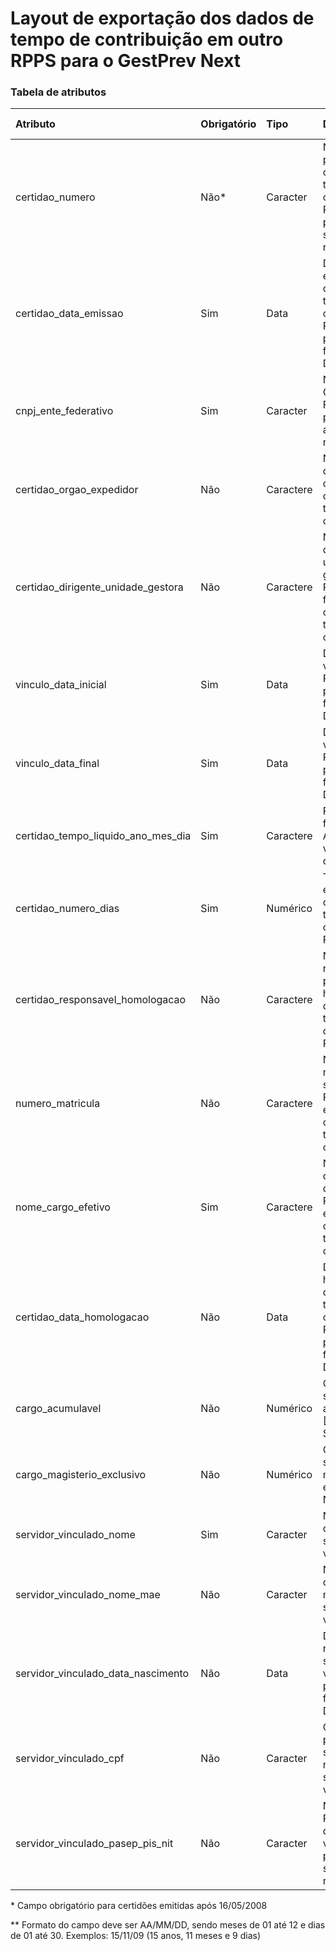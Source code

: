# Layout de exportação dos dados de tempo de contribuição em outro RPPS para o GestPrev Next

### Tabela de atributos

 | Atributo                                | Obrigatório | Tipo      | Descrição                                                                                      | Tamanho máximo |
 | :-------------------------------------- | :---------- | :-------- | :--------------------------------------------------------------------------------------------- | -------------: |
 | certidao_numero                         | Não\*       | Caracter  | Número do protocolo da certidão de tempo de contribuição RPPS, preencher somente com números   | 12             |
 | certidao_data_emissao                   | Sim         | Data      | Data de emissão da certidao de tempo de contribuição RPPS, preencher no formato DD/MM/AAAA     | 10             |
 | cnpj_ente_federativo                    | Sim         | Caracter  | Número do CNPJ do Ente Federativo, preencher apenas com números                                | 14             |
 | certidao_orgao_expedidor                | Não         | Caractere | Nome do órgão do RPPS que expediu a certidão de tempo de contribuição                          | 60             |
 | certidao_dirigente_unidade_gestora      | Não         | Caractere | Nome do dirigente da unidade gestora do RPPS que forneceu a certidão de tempo de contribuição  | 50             |
 | vinculo_data_inicial                    | Sim         | Data      | Data inicial do vínculo com o RPPS, preencher no formato DD/MM/AAAA                            | 10             |
 | vinculo_data_final                      | Sim         | Data      | Data final do vínculo com o RPPS, preencher no formato DD/MM/AAAA                              | 10             |
 | certidao_tempo_liquido_ano_mes_dia      | Sim         | Caractere | Preencher no formato AA/MM/DIA, verificar detalhes\*\*                                         | 8              |
 | certidao_numero_dias                    | Sim         | Numérico  | Tempo total em dias da certidão de tempo de contribuição RPPS                                  | 5              |
 | certidao_responsavel_homologacao        | Não         | Caractere | Nome do responsável pela homolgação da certidão de tempo de contribuição RPPS                  | 50             |
 | numero_matricula                        | Não         | Caractere | Número da matrícula do servidor no RPPS que expediu a certidão de tempo de contribuição        | 8              |
 | nome_cargo_efetivo                      | Sim         | Caractere | Nome do cargo efetivo do servidor no RPPS que expediu a certidão de tempo de contribuição      | 60             |
 | certidao_data_homologacao               | Não         | Data      | Data da homologação da certidão de tempo de contribuição RPPS, preencher no formato DD/MM/AAAA | 10             |
 | cargo_acumulavel                        | Não         | Numérico  | Cargo do servidor é acumulável? [0: Não, 1: Sim]                                               | 1              |
 | cargo_magisterio_exclusivo              | Não         | Numérico  | Cargo do servidor é magistério exclusivo? [0: Não, 1: Sim]                                     | 1              |
 | servidor_vinculado_nome                 | Sim         | Caracter  | Nome completo do servidor vinculado                                                            | 80             |
 | servidor_vinculado_nome_mae             | Não         | Caracter  | Nome completo da mãe do servidor vinculado                                                     | 80             |
 | servidor_vinculado_data_nascimento      | Não         | Data      | Data de nascimento do servidor vinculado, preencher no formato DD/MM/AAAA                      | 10             |
 | servidor_vinculado_cpf                  | Não         | Caracter  | CPF, preencher somente com números do servidor vinculado                                       | 11             |
 | servidor_vinculado_pasep_pis_nit        | Não         | Caracter  | Número de PIS/PASEP/NIT do servidor vinculado, preencher somente com números                   | 11             |

\* Campo obrigatório para certidões emitidas após 16/05/2008

\*\* Formato do campo deve ser AA/MM/DD, sendo meses de 01 até 12 e dias de 01 até 30. Exemplos: 15/11/09 (15 anos, 11 meses e 9 dias)

